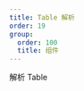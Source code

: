 ```yaml
---
title: Table 解析
order: 19
group:
  order: 100
  title: 组件
---
```


解析 Table

<code src="./demos/Table.tsx" />
